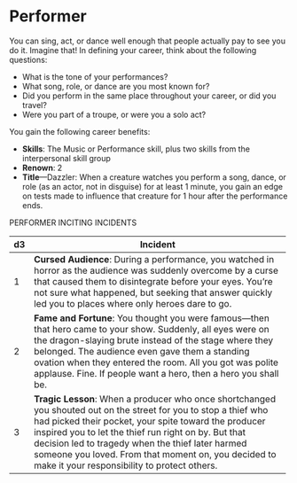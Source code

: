 # Performer

You can sing, act, or dance well enough that people actually pay to see you do it. Imagine that! In defining your career, think about the following questions:

-   What is the tone of your performances?
-   What song, role, or dance are you most known for?
-   Did you perform in the same place throughout your career, or did you travel?
-   Were you part of a troupe, or were you a solo act?

You gain the following career benefits:

-   **Skills**: The Music or Performance skill, plus two skills from the interpersonal skill group
-   **Renown**: 2
-   **Title**—Dazzler: When a creature watches you perform a song, dance, or role (as an actor, not in disguise) for at least 1 minute, you gain an edge on tests made to influence that creature for 1 hour after the performance ends.

 PERFORMER INCITING INCIDENTS

<table style="width:99%;">
<colgroup>
<col style="width: 0%" />
<col style="width: 99%" />
</colgroup>
<thead>
<tr class="header">
<th>d3</th>
<th>Incident</th>
</tr>
</thead>
<tbody>
<tr class="odd">
<td>1</td>
<td><strong>Cursed Audience</strong>: During a performance, you watched in horror as the audience was suddenly overcome by a curse that caused them to disintegrate before your eyes. You’re not sure what happened, but seeking that answer quickly led you to places where only heroes dare to go.</td>
</tr>
<tr class="even">
<td>2</td>
<td><strong>Fame and Fortune</strong>: You thought you were famous—then that hero came to your show. Suddenly, all eyes were on the dragon-slaying brute instead of the stage where they belonged. The audience even gave them a standing ovation when they entered the room. All you got was polite applause. Fine. If people want a hero, then a hero you shall be.</td>
</tr>
<tr class="odd">
<td>3</td>
<td><strong>Tragic Lesson</strong>: When a producer who once shortchanged you shouted out on the street for you to stop a thief who had picked their pocket, your spite toward the producer inspired you to let the thief run right on by. But that decision led to tragedy when the thief later harmed someone you loved. From that moment on, you decided to make it your responsibility to protect others.</td>
</tr>
</tbody>
</table>
